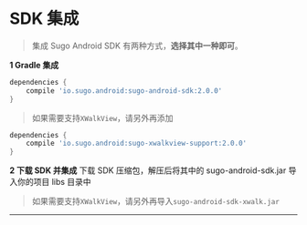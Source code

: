 # SDK 集成
> 集成 Sugo Android SDK 有两种方式，**选择其中一种即可**。

**1 Gradle 集成**
```Groovy
dependencies {
    compile 'io.sugo.android:sugo-android-sdk:2.0.0'
}
```

> 如果需要支持`XWalkView`，请另外再添加

```Groovy
dependencies {
    compile 'io.sugo.android:sugo-xwalkview-support:2.0.0'
}
```

**2 下载 SDK 并集成**
下载 SDK 压缩包，解压后将其中的 sugo-android-sdk.jar 导入你的项目 libs 目录中
> 如果需要支持`XWalkView`，请另外再导入`sugo-android-sdk-xwalk.jar`

---   
